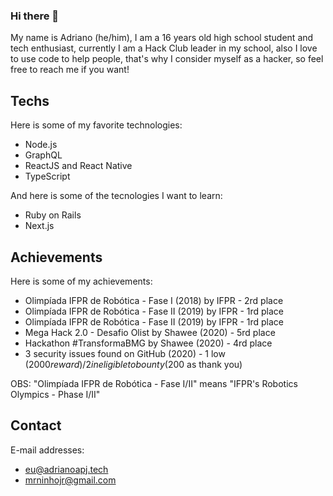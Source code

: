 ### Hi there 👋

My name is Adriano (he/him), I am a 16 years old high school student and tech enthusiast, currently I am a Hack Club leader in my school, also I love to use code to help people, that's why I consider myself as a hacker, so feel free to reach me if you want!

## Techs

Here is some of my favorite technologies:

- Node.js
- GraphQL
- ReactJS and React Native
- TypeScript

And here is some of the tecnologies I want to learn:

- Ruby on Rails
- Next.js

## Achievements

Here is some of my achievements:

- Olimpíada IFPR de Robótica - Fase I (2018) by IFPR - 2rd place
- Olimpíada IFPR de Robótica - Fase II (2019) by IFPR - 1rd place
- Olimpíada IFPR de Robótica - Fase II (2019) by IFPR - 1rd place
- Mega Hack 2.0 - Desafio Olist by Shawee (2020) - 5rd place
- Hackathon #TransformaBMG by Shawee (2020) - 4rd place
- 3 security issues found on GitHub (2020) - 1 low ($2000 reward) / 2 ineligible to bounty ($200 as thank you)

OBS: "Olimpíada IFPR de Robótica - Fase I/II" means "IFPR's Robotics Olympics - Phase I/II"

## Contact

E-mail addresses:
- eu@adrianoapj.tech
- mrninhojr@gmail.com
